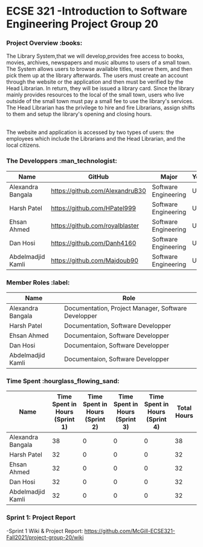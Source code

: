# ECSE 321 -Introduction to Software Engineering Project Group 20

<h3> Project Overview :books:</h3>

The Library System,that we will develop,provides free access to books, movies, archives, newspapers and music albums to users of a small town. The System allows users to browse available titles, reserve them, and then pick them up at the library afterwards. The users must create an account through the website or the application and then must be verified by the Head Librarian. In return, they will be issued a library card. Since the library mainly provides resources to the local of the small town, users who live outside of the small town must pay a small fee to use the library's services. The Head Librarian has the privilege to hire and fire Librarians, assign shifts to them and setup the library's opening and closing hours.<br/><br/>

The website and application is accessed by two types of users: the employees which include the Librarians and the Head Librarian, and the local citizens.

 
 
<h3> The Developpers :man_technologist: </h3> 

|Name   | GitHub  | Major  | Year  |
|---|---|---|---|
|  Alexandra Bangala | https://github.com/AlexandruB30  | Software Engineering  |  U2 |
|  Harsh Patel|  https://github.com/HPatel999 | Software Engineering  | U2  |
|  Ehsan Ahmed |  https://github.com/royalblaster | Software Engineering  |  U2 |
|  Dan Hosi | https://github.com/Danh4160  | Software Engineering  | U2  |
|  Abdelmadjid Kamli | https://github.com/Majdoub90  |Software Engineering   |   U2|

<h3> Member Roles :label:</h3>


|  Name | Role  |
|---|---|
| Alexandra Bangala  | Documentation, Project Manager, Software Developper  |
|  Harsh Patel | Documentation, Software Developper|
| Ehsan Ahmed  |  Documentaion, Software Developper|
|  Dan Hosi |   Documentaion, Software Developper|
|  Abdelmadjid Kamli |   Documentaion, Software Developper|

<h3> Time Spent :hourglass_flowing_sand: </h3>

|  Name | Time Spent in Hours (Sprint 1)  |Time Spent in Hours (Sprint 2)|Time Spent in Hours (Sprint 3)|Time Spent in Hours (Sprint 4)| Total Hours  |
|---|---|---|---|---|---|
|  Alexandra Bangala |  38|0|0|0|   38|
| Harsh Patel   | 32 |0|0|0|  32 |
| Ehsan Ahmed  | 32 |0|0|0| 32 |
| Dan Hosi  | 32  |0|0|0|  32 |
| Abdelmadjid Kamli  | 32  |0|0|0| 32  |

<h3> Sprint 1: Project Report </h3>

-Sprint 1 Wiki & Project Report: https://github.com/McGill-ECSE321-Fall2021/project-group-20/wiki



